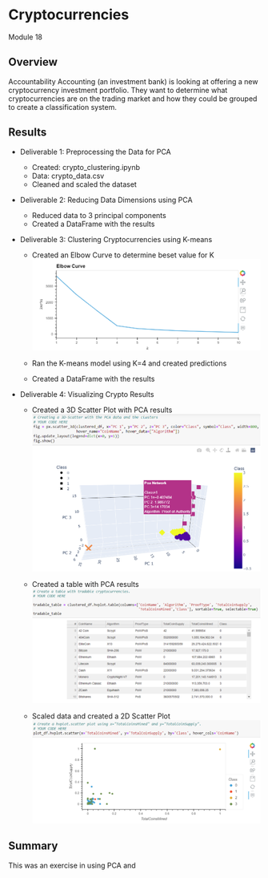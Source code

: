 # Cryptocurrencies
Module 18

## Overview
Accountability Accounting (an investment bank) is looking at offering a new cryptocurrency investment portfolio.  They want to determine what cryptocurrencies are on the trading market and how they could be grouped to create a classification system.


## Results
- Deliverable 1:  Preprocessing the Data for PCA
    - Created: crypto_clustering.ipynb
    - Data: crypto_data.csv
    - Cleaned and scaled the dataset

- Deliverable 2:  Reducing Data Dimensions using PCA
    - Reduced data to 3 principal components
    - Created a DataFrame with the results

- Deliverable 3:  Clustering Cryptocurrencies using K-means
    - Created an Elbow Curve to determine beset value for K
    ![elbow](https://github.com/ckbauman/Cryptocurrencies/blob/main/Images/elbow.png)
    
    - Ran the K-means model using K=4 and created predictions
    - Created a DataFrame with the results

- Deliverable 4:  Visualizing Crypto Results
    - Created a 3D Scatter Plot with PCA results
    ![3DScatter](https://github.com/ckbauman/Cryptocurrencies/blob/main/Images/3DScatter.png)
    
    - Created a table with PCA results
    ![table](https://github.com/ckbauman/Cryptocurrencies/blob/main/Images/table.png)
    
    - Scaled data and created a 2D Scatter Plot
    ![2DScatter](https://github.com/ckbauman/Cryptocurrencies/blob/main/Images/2DScatter.png)




## Summary
This was an exercise in using PCA and
